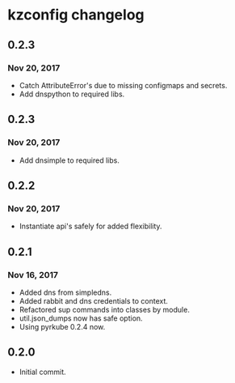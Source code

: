 # kzconfig changelog

## 0.2.3
### Nov 20, 2017
* Catch AttributeError's due to missing configmaps and secrets.
* Add dnspython to required libs.


## 0.2.3
### Nov 20, 2017
* Add dnsimple to required libs.


## 0.2.2
### Nov 20, 2017
* Instantiate api's safely for added flexibility.


## 0.2.1
### Nov 16, 2017
* Added dns from simpledns.
* Added rabbit and dns credentials to context.
* Refactored sup commands into classes by module.
* util.json_dumps now has safe option.
* Using pyrkube 0.2.4 now.


## 0.2.0
* Initial commit.
